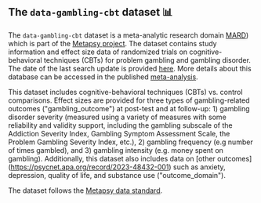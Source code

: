 ## **The `data-gambling-cbt` dataset** 📊 


The `data-gambling-cbt` dataset is a meta-analytic research domain [MARD](https://docs.metapsy.org/uploads/ebmental-2022-300509.pdf)) which is part of the  [Metapsy project](https://www.metapsy.org/). The dataset contains study information and effect size data of randomized trials on cognitive-behavioral techniques (CBTs) for problem gambling and gambling disorder. The date of the last search update is provided [here](https://github.com/metapsy-project/data-gambling-cbt/blob/main/metadata/last_search.txt). More details about this database can be accessed in the published [meta-analysis](https://onlinelibrary.wiley.com/doi/10.1111/add.16221).

This dataset includes cognitive-behavioral techniques (CBTs) vs. control comparisons. Effect sizes are provided for three types of gambling-related outcomes ("gambling_outcome") at post-test and at follow-up: 1) gambling disorder severity (measured using a variety of measures with some reliability and validity support, including the gambling subscale of the Addiction Severity Index, Gambling Symptom Assessment Scale, the Problem Gambling Severity Index, etc.), 2) gambling frequency (e.g number of times gambled), and 3) gambling intensity (e.g. money spent on gambling). Additionally, this dataset also includes data on [other outcomes] (https://psycnet.apa.org/record/2023-48432-001) such as anxiety, depression, quality of life, and substance use ("outcome_domain").

The dataset follows the [Metapsy data standard](https://docs.metapsy.org/data-preparation/format/).
